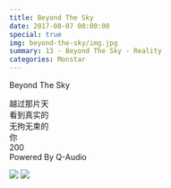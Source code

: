 ```yaml
---
title: Beyond The Sky
date: 2017-08-07 00:00:00
special: true
img: beyond-the-sky/img.jpg
summary: 13 - Beyond The Sky - Reality
categories: Monstar
---
```


Beyond The Sky

越过那片天  
看到真实的  
无拘无束的  
你  
200  
Powered By Q-Audio

![](img.jpg)
![](cover.jpg)
